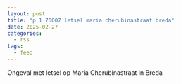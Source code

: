 ```yaml
---
layout: post
title: "p 1 76007 letsel maria cherubinastraat breda"
date: 2025-02-27
categories: 
  - rss
tags: 
  - feed
---
```


Ongeval met letsel op Maria Cherubinastraat in Breda
